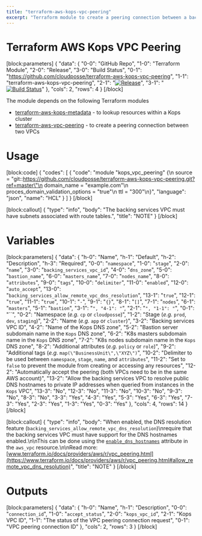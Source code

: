 ```yaml
---
title: "terraform-aws-kops-vpc-peering"
excerpt: "Terraform module to create a peering connection between a backing services VPC and a VPC created by [Kops](https://github.com/kubernetes/kops)."
---
```

# Terraform AWS Kops VPC Peering
[block:parameters]
{
  "data": {
    "0-0": "GitHub Repo",
    "1-0": "Terraform Module",
    "2-0": "Release",
    "3-0": "Build Status",
    "0-1": "https://github.com/cloudposse/terraform-aws-kops-vpc-peering",
    "1-1": "terraform-aws-kops-vpc-peering",
    "2-1": "[![Release](https://img.shields.io/github/release/cloudposse/terraform-aws-kops-vpc-peering.svg)](https://github.com/cloudposse/terraform-aws-kops-vpc-peering/releases)",
    "3-1": "[![Build Status](https://travis-ci.org/cloudposse/terraform-aws-kops-vpc-peering.svg?branch=master)](https://travis-ci.org/cloudposse/terraform-aws-kops-vpc-peering)"
  },
  "cols": 2,
  "rows": 4
}
[/block]

The module depends on the following Terraform modules

- [terraform-aws-kops-metadata](doc:terraform-aws-kops-metadata) - to lookup resources within a Kops cluster
- [terraform-aws-vpc-peering](doc:terraform-aws-vpc-peering) - to create a peering connection between two VPCs

# Usage

[block:code]
{
  "codes": [
    {
      "code": "module \"kops_vpc_peering\" {\n  source                           = \"git::https://github.com/cloudposse/terraform-aws-kops-vpc-peering.git?ref=master\"\n  domain_name                      = \"example.com\"\n  proces_domain_validation_options = \"true\"\n  ttl                              = \"300\"\n}",
      "language": "json",
      "name": "HCL"
    }
  ]
}
[/block]

[block:callout]
{
  "type": "info",
  "body": "The backing services VPC must have subnets associated with route tables.",
  "title": "NOTE"
}
[/block]
# Variables
[block:parameters]
{
  "data": {
    "h-0": "Name",
    "h-1": "Default",
    "h-2": "Description",
    "h-3": "Required",
    "0-0": "`namespace`",
    "1-0": "`stage`",
    "2-0": "`name`",
    "3-0": "`backing_services_vpc_id`",
    "4-0": "`dns_zone`",
    "5-0": "`bastion_name`",
    "6-0": "`masters_name`",
    "7-0": "`nodes_name`",
    "8-0": "`attributes`",
    "9-0": "`tags`",
    "10-0": "`delimiter`",
    "11-0": "`enabled`",
    "12-0": "`auto_accept`",
    "13-0": "`backing_services_allow_remote_vpc_dns_resolution`",
    "13-1": "`true`",
    "12-1": "`true`",
    "11-1": "`true`",
    "10-1": "`-`",
    "9-1": "`{}`",
    "8-1": "`[]`",
    "7-1": "`nodes`",
    "6-1": "`masters`",
    "5-1": "`bastion`",
    "3-1": "``",
    "4-1": "``",
    "2-1": "``",
    "1-1": "``",
    "0-1": "``",
    "0-2": "Namespace (_e.g._ `cp` or `cloudposse`)",
    "1-2": "Stage (_e.g._ `prod`, `dev`, `staging`)",
    "2-2": "Name  (_e.g._ `app` or `cluster`)",
    "3-2": "Backing services VPC ID",
    "4-2": "Name of the Kops DNS zone",
    "5-2": "Bastion server subdomain name in the `Kops` DNS zone",
    "6-2": "K8s masters subdomain name in the `Kops` DNS zone",
    "7-2": "K8s nodes subdomain name in the `Kops` DNS zone",
    "8-2": "Additional attributes (_e.g._ `policy` or `role`)",
    "9-2": "Additional tags  (_e.g._ `map(\"BusinessUnit\",\"XYZ\")`",
    "10-2": "Delimiter to be used between `namespace`, `stage`, `name`, and `attributes`",
    "11-2": "Set to `false` to prevent the module from creating or accessing any resources",
    "12-2": "Automatically accept the peering (both VPCs need to be in the same AWS account)",
    "13-2": "Allow the backing services VPC to resolve public DNS hostnames to private IP addresses when queried from instances in the `Kops` VPC",
    "13-3": "No",
    "12-3": "No",
    "11-3": "No",
    "10-3": "No",
    "9-3": "No",
    "8-3": "No",
    "3-3": "Yes",
    "4-3": "Yes",
    "5-3": "Yes",
    "6-3": "Yes",
    "7-3": "Yes",
    "2-3": "Yes",
    "1-3": "Yes",
    "0-3": "Yes"
  },
  "cols": 4,
  "rows": 14
}
[/block]

[block:callout]
{
  "type": "info",
  "body": "When enabled, the DNS resolution feature (`backing_services_allow_remote_vpc_dns_resolution`)\nrequire that the backing services VPC must have support for the DNS hostnames enabled.\n\nThis can be done using the [`enable_dns_hostnames`](https://www.terraform.io/docs/providers/aws/r/vpc.html#enable_dns_hostnames) attribute in the `aws_vpc` resource.\n\nRead more: [www.terraform.io/docs/providers/aws/r/vpc_peering.html](https://www.terraform.io/docs/providers/aws/r/vpc_peering.html#allow_remote_vpc_dns_resolution)",
  "title": "NOTE"
}
[/block]
# Outputs
[block:parameters]
{
  "data": {
    "h-0": "Name",
    "h-1": "Description",
    "0-0": "`connection_id`",
    "1-0": "`accept_status`",
    "2-0": "`kops_vpc_id`",
    "2-1": "Kops VPC ID",
    "1-1": "The status of the VPC peering connection request",
    "0-1": "VPC peering connection ID"
  },
  "cols": 2,
  "rows": 3
}
[/block]
